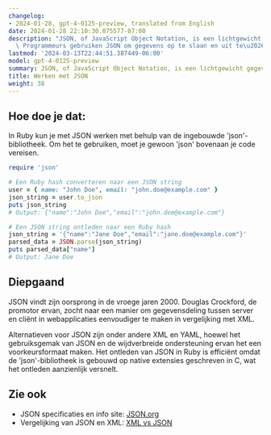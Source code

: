 ```yaml
---
changelog:
- 2024-01-28, gpt-4-0125-preview, translated from English
date: 2024-01-28 22:10:30.075577-07:00
description: "JSON, of JavaScript Object Notation, is een lichtgewicht gegevensuitwisselingsformaat.\
  \ Programmeurs gebruiken JSON om gegevens op te slaan en uit te\u2026"
lastmod: '2024-03-13T22:44:51.387449-06:00'
model: gpt-4-0125-preview
summary: JSON, of JavaScript Object Notation, is een lichtgewicht gegevensuitwisselingsformaat.
title: Werken met JSON
weight: 38
---
```


## Hoe doe je dat:
In Ruby kun je met JSON werken met behulp van de ingebouwde 'json'-bibliotheek. Om het te gebruiken, moet je gewoon 'json' bovenaan je code vereisen.

```Ruby
require 'json'

# Een Ruby hash converteren naar een JSON string
user = { name: "John Doe", email: "john.doe@example.com" }
json_string = user.to_json
puts json_string
# Output: {"name":"John Doe","email":"john.doe@example.com"}

# Een JSON string ontleden naar een Ruby hash
json_string = '{"name":"Jane Doe","email":"jane.doe@example.com"}'
parsed_data = JSON.parse(json_string)
puts parsed_data["name"]
# Output: Jane Doe
```

## Diepgaand
JSON vindt zijn oorsprong in de vroege jaren 2000. Douglas Crockford, de promotor ervan, zocht naar een manier om gegevensdeling tussen server en cliënt in webapplicaties eenvoudiger te maken in vergelijking met XML.

Alternatieven voor JSON zijn onder andere XML en YAML, hoewel het gebruiksgemak van JSON en de wijdverbreide ondersteuning ervan het een voorkeursformaat maken. Het ontleden van JSON in Ruby is efficiënt omdat de 'json'-bibliotheek is gebouwd op native extensies geschreven in C, wat het ontleden aanzienlijk versnelt.

## Zie ook
- JSON specificaties en info site: [JSON.org](https://www.json.org/json-en.html)
- Vergelijking van JSON en XML: [XML vs JSON](https://www.w3schools.com/js/js_json_xml.asp)
